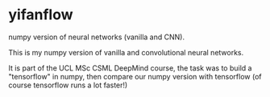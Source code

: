 # yifanflow
numpy version of neural networks (vanilla and CNN). 

This is my numpy version of vanilla and convolutional neural networks. 

It is part of the UCL MSc CSML DeepMind course, the task was to build a "tensorflow" in numpy, then compare our numpy version with tensorflow 
(of course tensorflow runs a lot faster!)
